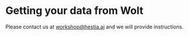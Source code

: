 # Getting your data from Wolt

Please contact us at workshop@hestia.ai and we will provide instructions.
